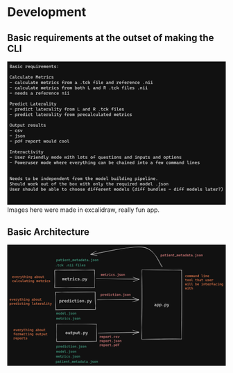 # Development

## Basic requirements at the outset of making the CLI
![Requirements outline](../assets/basic_requirements.png)
Images here were made in excalidraw, really fun app.

## Basic Architecture
![Architecture of CLI](../assets/architecture.png)